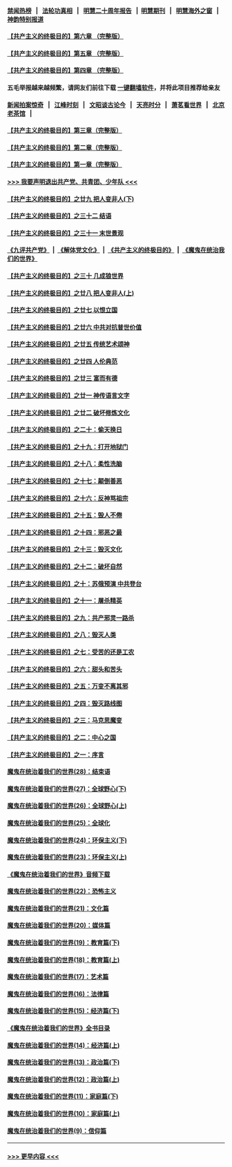 #### [禁闻热榜](热点新闻.md?=0)  &nbsp;&nbsp;|&nbsp;&nbsp; [法轮功真相](https://github.com/gfw-breaker/truth/blob/master/README.md?=0) &nbsp;&nbsp;|&nbsp;&nbsp; [明慧二十周年报告](https://github.com/gfw-breaker/mh-reports/blob/master/README.md?=0) &nbsp;&nbsp;|&nbsp;&nbsp;[明慧期刊](https://github.com/gfw-breaker/mh-qikan) &nbsp;&nbsp;|&nbsp;&nbsp; [明慧海外之窗](https://github.com/gfw-breaker/mh-news/blob/master/README.md?=0) &nbsp;&nbsp;|&nbsp;&nbsp; [神韵特别报道](https://github.com/gfw-breaker/mh-news/blob/master/shenyun.md?=0)
#### [【共产主义的终极目的】第六章 （完整版）](../pages/nsc422/n11428913.md?t=02251731) 
#### [【共产主义的终极目的】第五章 （完整版）](../pages/nsc422/n11428912.md?t=02251731) 
#### [【共产主义的终极目的】第四章 （完整版）](../pages/nsc422/n11428907.md?t=02251731) 
#### 五毛举报越来越频繁，请网友们前往下载 [一键翻墙软件](https://github.com/gfw-breaker/ssr-accounts)，并将此项目推荐给亲友
#### [新闻拍案惊奇](https://github.com/gfw-breaker/banned-news/blob/master/pages/link4.md) &nbsp;&nbsp;|&nbsp;&nbsp; [江峰时刻](https://github.com/gfw-breaker/banned-news/blob/master/pages/link4.md) &nbsp;&nbsp;|&nbsp;&nbsp; [文昭谈古论今](https://github.com/gfw-breaker/banned-news/blob/master/pages/link4.md) &nbsp;&nbsp;|&nbsp;&nbsp; [天亮时分](https://github.com/gfw-breaker/banned-news/blob/master/pages/link4.md) &nbsp;&nbsp;|&nbsp;&nbsp; [萧茗看世界](https://github.com/gfw-breaker/banned-news/blob/master/pages/link4.md) &nbsp;&nbsp;|&nbsp;&nbsp; [北京老茶馆](https://github.com/gfw-breaker/banned-news/blob/master/pages/link4.md) &nbsp;&nbsp;|&nbsp;&nbsp; 
#### [【共产主义的终极目的】第三章（完整版）](../pages/nsc422/n11428848.md?t=02251731) 
#### [【共产主义的终极目的】第二章（完整版）](../pages/nsc422/n11428831.md?t=02251731) 
#### [【共产主义的终极目的】第一章（完整版）](../pages/nsc422/n11417651.md?t=02251731) 
#### [>>> 我要声明退出共产党、共青团、少年队 <<<](https://github.com/begood0513/goodnews/blob/master/quit/letter.md) 
#### [【共产主义的终极目的】之廿九 把人变非人(下)](../pages/nsc422/n11344140.md?t=02251731) 
#### [【共产主义的终极目的】之三十二 结语](../pages/nsc422/n11360535.md?t=02251731) 
#### [【共产主义的终极目的】之三十一 末世景观](../pages/nsc422/n11351129.md?t=02251731) 
#### [《九评共产党》](https://github.com/begood0513/9ping.md/blob/master/README.md) &nbsp;|&nbsp; [《解体党文化》](../../../../jtdwh.md/blob/master/README.md)  &nbsp;|&nbsp; [《共产主义的终极目的》](../../../../gczydzjmd.md/blob/master/README.md) &nbsp;|&nbsp; [《魔鬼在统治我们的世界》](../../../../mgztzwmdsj.md/blob/master/README.md) 
#### [【共产主义的终极目的】之三十 几成狼世界](../pages/nsc422/n11348280.md?t=02251731) 
#### [【共产主义的终极目的】之廿八 把人变非人(上)](../pages/nsc422/n11340492.md?t=02251731) 
#### [【共产主义的终极目的】之廿七 以恨立国](../pages/nsc422/n11336944.md?t=02251731) 
#### [【共产主义的终极目的】之廿六 中共对抗普世价值](../pages/nsc422/n11324785.md?t=02251731) 
#### [【共产主义的终极目的】之廿五 传统艺术颂神](../pages/nsc422/n11296396.md?t=02251731) 
#### [【共产主义的终极目的】之廿四 人伦典范](../pages/nsc422/n11296397.md?t=02251731) 
#### [【共产主义的终极目的】之廿三 富而有德](../pages/nsc422/n11283598.md?t=02251731) 
#### [【共产主义的终极目的】之廿一 神传语言文字](../pages/nsc422/n11263265.md?t=02251731) 
#### [【共产主义的终极目的】之廿二 破坏修炼文化](../pages/nsc422/n11245728.md?t=02251731) 
#### [【共产主义的终极目的】之二十：偷天换日](../pages/nsc422/n11238846.md?t=02251731) 
#### [【共产主义的终极目的】之十九：打开地狱门](../pages/nsc422/n11206376.md?t=02251731) 
#### [【共产主义的终极目的】之十八：柔性洗脑](../pages/nsc422/n11199994.md?t=02251731) 
#### [【共产主义的终极目的】之十七：颠倒善恶](../pages/nsc422/n11179782.md?t=02251731) 
#### [【共产主义的终极目的】之十六：反神骂祖宗](../pages/nsc422/n11166798.md?t=02251731) 
#### [【共产主义的终极目的】之十五：毁人不倦](../pages/nsc422/n11166792.md?t=02251731) 
#### [【共产主义的终极目的】之十四：邪恶之最](../pages/nsc422/n11150249.md?t=02251731) 
#### [【共产主义的终极目的】之十三：毁灭文化](../pages/nsc422/n11135227.md?t=02251731) 
#### [【共产主义的终极目的】之十二：破坏自然](../pages/nsc422/n11135214.md?t=02251731) 
#### [【共产主义的终极目的】之十：苏俄预演 中共登台](../pages/nsc422/n11118424.md?t=02251731) 
#### [【共产主义的终极目的】之十一：屠杀精英](../pages/nsc422/n11118442.md?t=02251731) 
#### [【共产主义的终极目的】之九：共产邪灵一路杀](../pages/nsc422/n11114139.md?t=02251731) 
#### [【共产主义的终极目的】之八：毁灭人类](../pages/nsc422/n11108503.md?t=02251731) 
#### [【共产主义的终极目的】之七：受苦的还是工农](../pages/nsc422/n11101809.md?t=02251731) 
#### [【共产主义的终极目的】之六：甜头和苦头](../pages/nsc422/n11096971.md?t=02251731) 
#### [【共产主义的终极目的】之五：万变不离其邪](../pages/nsc422/n11091285.md?t=02251731) 
#### [【共产主义的终极目的】之四：毁灭路线图](../pages/nsc422/n11086284.md?t=02251731) 
#### [【共产主义的终极目的】之三：马克思魔变](../pages/nsc422/n11061941.md?t=02251731) 
#### [【共产主义的终极目的】之二：中心之国](../pages/nsc422/n11047728.md?t=02251731) 
#### [【共产主义的终极目的】之一：序言](../pages/nsc422/n11086077.md?t=02251731) 
#### [魔鬼在统治着我们的世界(28)：结束语](../pages/nsc422/n10936246.md?t=02251731) 
#### [魔鬼在统治着我们的世界(27)：全球野心(下)](../pages/nsc422/n10928319.md?t=02251731) 
#### [魔鬼在统治着我们的世界(26)：全球野心(上)](../pages/nsc422/n10900318.md?t=02251731) 
#### [魔鬼在统治着我们的世界(25)：全球化](../pages/nsc422/n10788205.md?t=02251731) 
#### [魔鬼在统治着我们的世界(24)：环保主义(下)](../pages/nsc422/n10695307.md?t=02251731) 
#### [魔鬼在统治着我们的世界(23)：环保主义(上)](../pages/nsc422/n10688613.md?t=02251731) 
#### [《魔鬼在统治着我们的世界》音频下载](../pages/nsc422/n10635553.md?t=02251731) 
#### [魔鬼在统治着我们的世界(22)：恐怖主义](../pages/nsc422/n10614727.md?t=02251731) 
#### [魔鬼在统治着我们的世界(21)：文化篇](../pages/nsc422/n10597706.md?t=02251731) 
#### [魔鬼在统治着我们的世界(20)：媒体篇](../pages/nsc422/n10586579.md?t=02251731) 
#### [魔鬼在统治着我们的世界(19)：教育篇(下)](../pages/nsc422/n10564808.md?t=02251731) 
#### [魔鬼在统治着我们的世界(18)：教育篇(上)](../pages/nsc422/n10526970.md?t=02251731) 
#### [魔鬼在统治着我们的世界(17)：艺术篇](../pages/nsc422/n10499093.md?t=02251731) 
#### [魔鬼在统治着我们的世界(16)：法律篇](../pages/nsc422/n10485969.md?t=02251731) 
#### [魔鬼在统治着我们的世界(15)：经济篇(下)](../pages/nsc422/n10469975.md?t=02251731) 
#### [《魔鬼在统治着我们的世界》全书目录](../pages/nsc422/n10464261.md?t=02251731) 
#### [魔鬼在统治着我们的世界(14)：经济篇(上)](../pages/nsc422/n10457370.md?t=02251731) 
#### [魔鬼在统治着我们的世界(13)：政治篇(下)](../pages/nsc422/n10448270.md?t=02251731) 
#### [魔鬼在统治着我们的世界(12)：政治篇(上)](../pages/nsc422/n10444576.md?t=02251731) 
#### [魔鬼在统治着我们的世界(11)：家庭篇(下)](../pages/nsc422/n10440961.md?t=02251731) 
#### [魔鬼在统治着我们的世界(10)：家庭篇(上)](../pages/nsc422/n10435448.md?t=02251731) 
#### [魔鬼在统治着我们的世界(9)：信仰篇](../pages/nsc422/n10432159.md?t=02251731) 

----
#### [ >>> 更早内容 <<< ](../indexes/nsc422-earlier.md)
